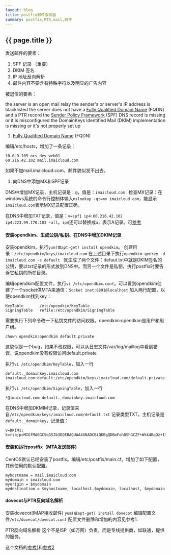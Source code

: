 ```yaml
---
layout: blog
title: postfix邮件服务器
summary: postfix,MTA,mail,邮件
---
```


## {{ page.title }}

发送邮件的要素：
1. SPF 记录 （重要）
2. DKIM 签名
3. IP 地址反向解析
4. 邮件内容不要含有特殊字符以及明显的广告内容

被退信的要素：

the server is an open mail relay
the sender's or server's IP address is blacklisted
the server does not have a [Fully Qualified Domain Name](https://github.com/DigitalOcean-User-Projects/Articles-and-Tutorials/blob/master/set_hostname_fqdn_on_ubuntu_centos.md) (FQDN) and a PTR record
the [Sender Policy Framework](https://www.digitalocean.com/community/tutorials/how-to-use-an-spf-record-to-prevent-spoofing-improve-e-mail-reliability) (SPF) DNS record is missing or it is misconfigured
the DomainKeys Identified Mail (DKIM) implementation is missing or it's not properly set up

1. [Fully Qualified Domain Name](https://github.com/DigitalOcean-User-Projects/Articles-and-Tutorials/blob/master/set_hostname_fqdn_on_ubuntu_centos.md) (FQDN)

编辑/etc/hosts，增加了一条记录：
```
10.0.9.105 ocs_dev_web01
60.216.42.102 mail.imaicloud.com
```
如果不加mail.imaicloud.com，邮件貌似发不出去。

1. 向DNS中添加MX和SPF记录

DNS中增加MX记录，主机记录是：```@```，值是：```imaicloud.com.```
检查MX记录：在windows系统的命令行控制体输入```nslookup -qt=mx imaicloud.com```，能显示```imaicloud.com```表示MX记录配置正确。

在DNS中增加TXT记录，值是：```v=spf1 ip4:60.216.42.102 ip4:223.99.170.103 ~all```。```ip4```还可以替换成```a```，表示A记录。可[参考](http://www.openspf.org/Introduction)

#### 安装opendkim、生成公钥/私钥、在DNS中增加DKIM记录
安装opendkim，执行```yum(或apt-get) install opendkim```。
创建目录：```/etc/opendkim/keys/imaicloud.com```
在上述目录下执行```opendkim-genkey -d imaicloud.com -s default ```  就生成了两个文件：defaut.txt中就是DKIM签名的公钥，要以txt记录的形式放到DNS中。而另一个文件是私钥，执行postfix时要告诉它私钥的所在目录。

编辑opendkim配置文件，执行```vi /etc/opendkim.conf```。可以看到opendkim创建了一个socket供MTA来通信：```Socket inet:8891@localhost```
加入两行配置，以便opendkim找到key：

```
KeyTable       /etc/opendkim/KeyTable
SigningTable   refile:/etc/opendkim/SigningTable
```
需要执行下列命令改一下私钥文件的访问权限。opendkim:opendkim是用户和用户组。
```
chown opendkim:opendkim default.private
```
这貌似是一个bug，如果不改权限，可以从日志文件/var/log/maillog中看到错误，说opendkim没有权限访问default.private

执行```vi /etc/opendkim/KeyTable```，加入一行

```
default._domainkey.imaicloud.com imaicloud.com:default:/etc/opendkim/keys/imaicloud.com/default.private
```
执行```vi /etc/opendkim/SigningTable```，加入一行

```
*@imaicloud.com default._domainkey.imaicloud.com
```

在DNS中增加DKMIM记录，记录值来自```/etc/opendkim/keys/imaicloud.com/default.txt```
记录类型TXT，主机记录是```default._domainkey```，记录值：

```
v=DKIM1; k=rsa;p=MIGfMA0GCSqGSIb3DQEBAQUAA4GNADCBiQKBgQDBoFohDShGCZF+Wkk4BqOz+IlcjCm9nSwDWFWjGIr1T+gDhyyUMJVJv5kP7/dVnjR/aWYx3A1Tk7gb9wJlvZrSZXF+io0EgxtZpKZnxrGjD07kREzxrWEKsQnjRVMnOW+Y1m1MWvs+4CIYBtEug3cOhuwDOXgEMhLgDERHDxFn/QIDAQAB
```
#### 安装和运行postfix（MTA发送邮件)

CentOS默认已经安装了postfix。编辑/etc/postfix/main.cf。增加了如下配置，其他使用的默认配置。
```
myhostname = mail.imaicloud.com
mydomain = imaicloud.com
myorigin = $mydomain
mydestination = $myhostname, localhost.$mydomain, localhost, $mydomain
```
#### dovecot与PTR反向域名解析
安装dovecot(IMAP接收邮件)
```yum(或apt-get) install dovecot```
编辑配置文件```/etc/dovecot/dovecot.conf```
配置文件删除和增加的内容见参考1.

PTR反向域名解析
 这个不是ISP（如万网）负责，而是专线提供商，如联通，提供的服务。
 
 
 这个文档的[参考1](https://www.digitalocean.com/community/tutorials/how-to-set-up-a-postfix-e-mail-server-with-dovecot)和[参考2](https://www.digitalocean.com/community/tutorials/how-to-install-and-configure-dkim-with-postfix-on-debian-wheezy)
